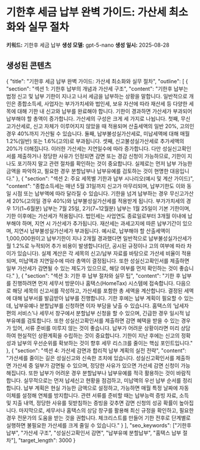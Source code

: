 # 기한후 세금 납부 완벽 가이드: 가산세 최소화와 실무 절차

**키워드:** 기한후 세금 납부
**생성 모델:** gpt-5-nano
**생성 일시:** 2025-08-28

## 생성된 콘텐츠

{
  "title": "기한후 세금 납부 완벽 가이드: 가산세 최소화와 실무 절차",
  "outline": [
    {
      "section": "섹션 1: 기한후 납부의 개념과 가산세 구조",
      "content": "기한후 납부는 법정 신고 및 납부 기한이 지나고 나서 세금을 납부하는 상황을 말합니다. 일반적으로 개인은 종합소득세, 사업자는 부가가치세와 법인세, 보유 자산에 따라 재산세 등 다양한 세목에 대해 기한 내 신고와 납부를 완료해야 합니다. 기한이 경과하면 가산세가 부과되어 납부해야 할 총액이 증가합니다. 가산세의 구성은 크게 세 가지로 나뉩니다. 첫째, 무신고가산세로, 신고 자체가 이루어지지 않았을 때 적용되며 산출세액의 일반 20%, 고의인 경우 40%까지 가산될 수 있습니다. 둘째, 납부불성실가산세로, 미납세액에 대해 매월 1.2%(일반) 또는 1.6%(고의)로 부과됩니다. 셋째, 신고불성실가산세로 추가세액의 20%가 더해집니다. 이러한 가산세는 지연일수에 따라 증가합니다. 다만 성실신고확인서를 제출하거나 정당한 사유가 인정되면 감면 또는 경감 신청이 가능하므로, 기한이 지나도 포기하지 말고 관련 절차를 확인하는 것이 중요합니다. 실제로는 먼저 납부 가능한 금액을 파악하고, 필요한 경우 분할납부나 납부유예를 검토하는 것이 현명한 대응입니다."
    },
    {
      "section": "섹션 2: 주요 세목별 기한과 납부 시나리오(예시 및 계산 가이드)",
      "content": "종합소득세는 매년 5월 31일까지 신고가 마무리되며, 납부기한도 이와 동일 시점 또는 납부액에 따라 달라질 수 있습니다. 기한을 넘겨 납부하는 경우 무신고가산세 20%(고의일 경우 40%)와 납부불성실가산세를 적용받게 됩니다. 부가가치세의 경우 1기(1~6월분) 납부는 7월 25일, 2기(7~12월분) 납부는 1월 25일이 기본 기한이며, 기한 이후에는 가산세가 적용됩니다. 법인세는 사업연도 종료일로부터 3개월 이내에 납부해야 하며, 지연 시 가산세가 추가됩니다. 재산세는 과세고지에 따른 납부기간이 있으며, 지연시 납부불성실가산세가 부과됩니다. 예시로, 납부해야 할 산출세액이 1,000,000원이고 납부기한이 지나 2개월 경과했다면 일반적으로 납부불성실가산세가 월 1.2%로 누적되어 추가 비용이 발생합니다(단, 공시된 규정이나 고의 여부에 따라 차이가 있습니다). 실제 계산은 각 세목의 신고/납부 자료를 바탕으로 가산세 비율이 적용되며, 미납액과 지연일수에 따라 총액이 결정됩니다. 또한 성실신고확인서를 제출하면 일부 가산세가 감면될 수 있는 제도가 있으므로, 해당 여부를 먼저 확인하는 것이 좋습니다."
    },
    {
      "section": "섹션 3: 기한 후 납부 절차와 실무 팁",
      "content": "기한 후 납부를 진행하려면 먼저 세무서 방문이나 홈택스(HomeTax) 시스템에 접속합니다. 다음으로 해당 세목의 신고서를 작성하고, 가산세를 포함한 총 세액을 계산합니다. 결정된 세액에 대해 납부서를 발급받아 납부를 진행합니다. 기한 후에는 납부 계획이 필요할 수 있는데, 납부유예나 분할납부를 신청하면 이자 부담을 낮출 수 있습니다. 홈택스의 ‘납세자 편의 서비스’나 세무서 창구에서 분할납부 신청을 할 수 있으며, 긴급한 경우 일시적 납부유예를 검토합니다. 또한 성실신고확인서를 제출하면 감면 혜택을 받을 수 있는 경우가 있어, 서류 준비를 미루지 않는 것이 좋습니다. 납부가 어려운 상황이라면 미리 상담하여 현실적인 상환계획을 수립하는 것이 중요합니다. 기한이 지난 후에는 신고의 정확성과 납부의 우선순위를 확보하는 것이 향후 세무 리스크를 줄이는 핵심 포인트입니다."
    },
    {
      "section": "섹션 4: 가산세 감면과 합리적 납부 계획의 실전 전략",
      "content": "가산세를 줄이는 길은 성실신고와 신속한 조치에 있습니다. 성실신고확인서를 제출하면 가산세 중 일부가 감면될 수 있으며, 정당한 사유가 있으면 가산세 감면 신청이 가능해집니다. 또한 납부가 어려운 경우 분할납부나 납부유예를 적극 활용하는 것이 바람직합니다. 실무적으로는 먼저 납세신고 현황을 점검하고, 미납액의 우선 납부 순서를 정리합니다. 납부 계획은 현실 가능한 금액으로 설정하고, 가능하면 매월 특정 날짜에 자동 이체를 설정해 연체를 방지합니다. 관련 서류를 준비할 때는 납부능력 증빙 자료, 소득 및 지출 내역, 정당한 사유를 뒷받침하는 증빙을 갖추면 감면 신청의 성공 확률이 높아집니다. 마지막으로, 세무서나 홈택스의 상담 창구를 활용해 최신 규정을 확인하고, 필요한 경우 전문가의 도움을 받는 것을 권합니다. 체크리스트를 만들어 기한 전후로 단계별로 실행하면 불필요한 가산세를 크게 줄일 수 있습니다."
    }
  ],
  "seo_keywords": ["기한후 납부", "가산세 구조", "성실신고확인서 감면", "납부유예 분할납부", "홈택스 납부 절차"],
  "target_length": 3000
}